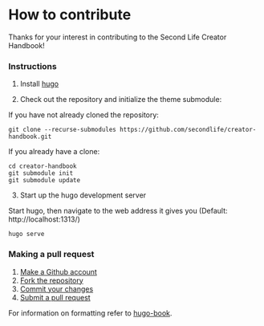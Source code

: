 # How to contribute

Thanks for your interest in contributing to the Second Life Creator Handbook!

### Instructions

1. Install [hugo](https://gohugo.io/installation/)

2. Check out the repository and initialize the theme submodule:

If you have not already cloned the repository:
```
git clone --recurse-submodules https://github.com/secondlife/creator-handbook.git
```

If you already have a clone:
```
cd creator-handbook
git submodule init
git submodule update
```

3. Start up the hugo development server

Start hugo, then navigate to the web address it gives you (Default: http://localhost:1313/)
```
hugo serve
```

### Making a pull request

1. [Make a Github account](https://github.com/signup)
2. [Fork the repository](https://docs.github.com/en/get-started/quickstart/fork-a-repo)
3. [Commit your changes](https://docs.github.com/en/desktop/contributing-and-collaborating-using-github-desktop/making-changes-in-a-branch)
4. [Submit a pull request](https://docs.github.com/en/pull-requests/collaborating-with-pull-requests/proposing-changes-to-your-work-with-pull-requests/creating-a-pull-request)

For information on formatting refer to [hugo-book](https://hugo-book-demo.netlify.app/).
